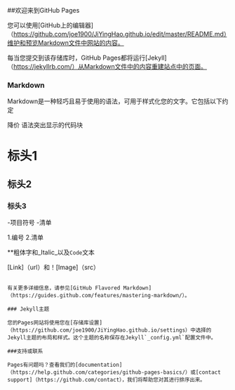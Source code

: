 ##欢迎来到GitHub Pages

您可以使用[GitHub上的编辑器]（https://github.com/joe1900/JiYingHao.github.io/edit/master/README.md）维护和预览Markdown文件中网站的内容。

每当您提交到该存储库时，GitHub Pages都将运行[Jekyll]（https://jekyllrb.com/）从Markdown文件中的内容重建站点中的页面。

### Markdown

Markdown是一种轻巧且易于使用的语法，可用于样式化您的文字。它包括以下约定

降价
语法突出显示的代码块

# 标头1
## 标头2
### 标头3

-项目符号
-清单

1.编号
2.清单

**粗体字和_Italic_以及`Code`文本

[Link]（url）和！[Image]（src）
```

有关更多详细信息，请参见[GitHub Flavored Markdown]（https://guides.github.com/features/mastering-markdown/）。

### Jekyll主题

您的Pages网站将使用您在[存储库设置]（https://github.com/joe1900/JiYingHao.github.io/settings）中选择的Jekyll主题的布局和样式。这个主题的名称保存在Jekyll`_config.yml`配置文件中。

###支持或联系

Pages有问题吗？查看我们的[documentation]（https://help.github.com/categories/github-pages-basics/）或[contact support]（https://github.com/contact），我们将帮助您对其进行排序出来。
